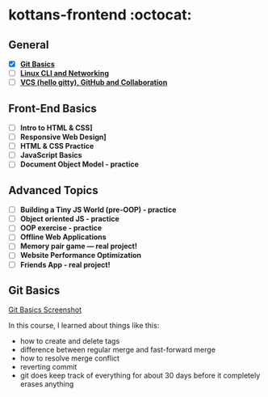 # kottans-frontend :octocat:

## General
- [x] [**Git Basics**](#git_basics)
- [ ] [**Linux CLI and Networking**](#linux_cli)
- [ ] [**VCS (hello gitty), GitHub and Collaboration**](#git_collab)
## Front-End Basics
- [ ] **Intro to HTML & CSS]**
- [ ] **Responsive Web Design]**
- [ ] **HTML & CSS Practice**
- [ ] **JavaScript Basics**
- [ ] **Document Object Model - practice**
## Advanced Topics
- [ ] **Building a Tiny JS World (pre-OOP) - practice**
- [ ] **Object oriented JS - practice**
- [ ] **OOP exercise - practice**
- [ ] **Offline Web Applications**
- [ ] **Memory pair game — real project!**
- [ ] **Website Performance Optimization**
- [ ] **Friends App - real project!**

## <a name='git_basics'>Git Basics</a>

[Git Basics Screenshot](git_basics/git_basics.png)

In this course, I learned about things like this:   
- how to create and delete tags   
- difference between regular merge and fast-forward merge    
- how to resolve merge conflict   
- reverting commit    
- git does keep track of everything for about 30 days before it completely erases anything